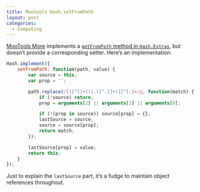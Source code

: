 ```yaml
---
title: Mootools Hash.setFromPath
layout: post
categories:
  - Computing
---
```

[MooTools More](https://mootools.net/docs/more) implements a [`getFromPath` method in `Hash.Extras`](https://mootools.net/docs/more/Native/Hash.Extras#Hash:getFromPath), but doesn’t provide a corresponding setter. Here’s an implementation:

```js
Hash.implement({
    setFromPath: function(path, value) {
        var source = this;
        var prop = '';

        path.replace(/[([^]]+)]|.([^.[]+)|[^[.]+/g, function(match) {
            if (!source) return;
            prop = arguments[2] || arguments[1] || arguments[0];

            if (!(prop in source)) source[prop] = {};
            lastSource = source;
            source = source[prop];
            return match;
        });

        lastSource[prop] = value;
        return this;
    }
});
```

Just to explain the `lastSource` part, it’s a fudge to maintain object references throughout.
